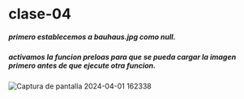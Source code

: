 # clase-04
##### primero establecemos a bauhaus.jpg como null.
##### activamos la funcion preloas para que se pueda cargar la imagen primero antes de que ejecute otra funcion.
![Captura de pantalla 2024-04-01 162338](https://github.com/Simonpso/dis9034-2024-1/assets/163044785/361f9377-1990-4149-b6da-b6d494e5cb97)
